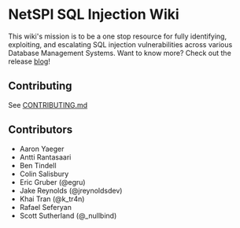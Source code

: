 NetSPI SQL Injection Wiki
======================

This wiki's mission is to be a one stop resource for fully identifying, exploiting, and escalating SQL injection vulnerabilities across various Database Management Systems.  Want to know more?  Check out the release [blog](https://blog.netspi.com/netspi-sql-injection-wiki/)!

## Contributing

See [CONTRIBUTING.md](https://github.com/NetSPI/WikiJekyllTheme/blob/master/CONTRIBUTING.md)

## Contributors

- Aaron Yaeger
- Antti Rantasaari
- Ben Tindell
- Colin Salisbury
- Eric Gruber (@egru)
- Jake Reynolds (@jreynoldsdev)
- Khai Tran (@k_tr4n)
- Rafael Seferyan
- Scott Sutherland (@_nullbind)

 
